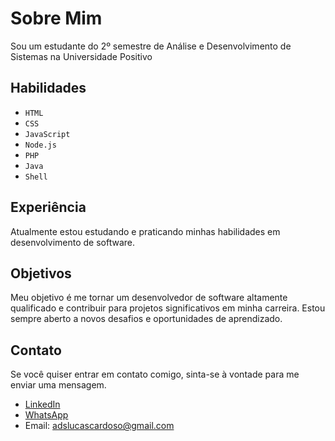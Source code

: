 # Sobre Mim

Sou um estudante do 2º semestre de Análise e Desenvolvimento de Sistemas na Universidade Positivo

## Habilidades

- `HTML`
- `CSS`
- `JavaScript`
- `Node.js`
- `PHP`
- `Java`
- `Shell`

## Experiência

Atualmente estou estudando e praticando minhas habilidades em desenvolvimento de software.

## Objetivos

Meu objetivo é me tornar um desenvolvedor de software altamente qualificado e contribuir para projetos significativos em minha carreira. Estou sempre aberto a novos desafios e oportunidades de aprendizado.

## Contato

Se você quiser entrar em contato comigo, sinta-se à vontade para me enviar uma mensagem.

- [LinkedIn](https://www.linkedin.com/in/lucas-cardoso-de-carvalho-777582188/)
- [WhatsApp](https://wa.me/41999912106?text=Ol%C3%A1%20Lucas%2C%20te%20encontrei%20no%20GitHub.%20Podemos%20conversar%3F)
- Email: <adslucascardoso@gmail.com>

